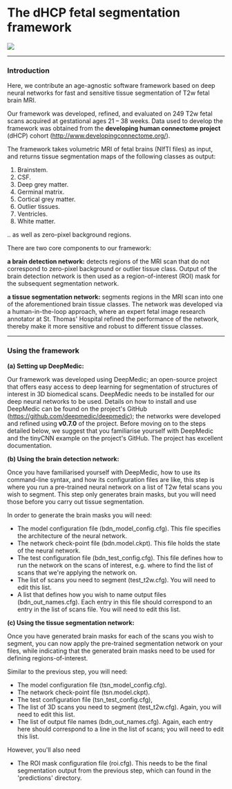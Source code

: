 # The dHCP fetal segmentation framework

![](https://github.com/afetit/dhcp-fetal-segmentation-tool/blob/master/documentation/for-github.png)

---
### **Introduction**


Here, we contribute an age-agnostic software framework based
on deep neural networks for fast and sensitive tissue 
segmentation of T2w fetal brain MRI. 

Our framework was developed, refined,
and evaluated on 249 T2w fetal scans acquired at gestational ages 21 – 38 weeks. Data used to develop the framework was obtained from the **developing human connectome project** 
(dHCP) cohort (http://www.developingconnectome.org/). 


The framework takes volumetric MRI of fetal brains (NIfTI files) as input, 
and returns tissue segmentation maps of the following classes as output:
1. Brainstem.
2. CSF.
3. Deep grey matter.
4. Germinal matrix.
5. Cortical grey matter.
6. Outlier tissues.
7. Ventricles.
8. White matter.

.. as well as zero-pixel background regions.


There are two core components to 
our framework:

**a brain detection network:** detects regions of the MRI scan that do not correspond to zero-pixel background or outlier 
tissue class. Output of the brain detection network is then used as a region-of-interest (ROI) mask for the subsequent segmentation network.

**a tissue segmentation network:** segments regions in the MRI scan into one of the aforementioned brain tissue classes.
The network was developed via a human-in-the-loop approach, where an expert fetal image research annotator at 
St. Thomas' Hospital refined the performance of the network, thereby make it more sensitive and robust to different tissue classes. 



---
### Using the framework


**(a) Setting up DeepMedic:**

Our framework was developed using DeepMedic; an open-source project that offers easy access to deep learning for segmentation of structures of interest in 3D biomedical scans.
DeepMedic needs to be installed for our deep neural networks to be used. Details on how to install and use DeepMedic can be found on 
the project's GitHub (https://github.com/deepmedic/deepmedic); the networks were developed and refined using **v0.7.0** of the project. Before moving on to the steps detailed below, we suggest that you familiarise yourself with DeepMedic and the tinyCNN example on the project's GitHub. The project has excellent documentation. 

**(b) Using the brain detection network:** 

Once you have familiarised yourself with DeepMedic, how to use its command-line syntax, and how its configuration files are like, this step is where you run a pre-trained neural network on a list of T2w fetal scans you wish to segment. This step only generates brain masks, but you will need those before you carry out tissue segmentation. 

In order to generate the brain masks you will need:
- The model configuration file (bdn_model_config.cfg). This file specifies the architecture of the neural network.
- The network check-point file (bdn.model.ckpt). This file holds the state of the neural network. 
- The test configuration file (bdn_test_config.cfg). This file defines how to run the network on the scans of interest, e.g. where to find the list of scans that we're applying the network on.
- The list of scans you need to segment (test_t2w.cfg). You will need to edit this list.
- A list that defines how you wish to name output files (bdn_out_names.cfg). Each entry in this file should correspond to an entry in the list of scans file. You will need to edit this list. 

**(c) Using the tissue segmentation network:** 

Once you have generated brain masks for each of the scans you wish to segment, you can now apply the pre-trained segmentation network on your files, while indicating that the generated brain masks need to be used for defining regions-of-interest.  

Similar to the previous step, you will need:
- The model configuration file (tsn_model_config.cfg).
- The network check-point file (tsn.model.ckpt).
- The test configuration file (tsn_test_config.cfg), 
- The list of 3D scans you need to segment (test_t2w.cfg). Again, you will need to edit this list.
- The list of output file names (bdn_out_names.cfg). Again, each entry here should correspond to a line in the list of scans; you will need to edit this list. 

However, you'll also need 
- The ROI mask configuration file (roi.cfg). This needs to be the final segmentation
output from the previous step, which can found in the 'predictions' directory. 




